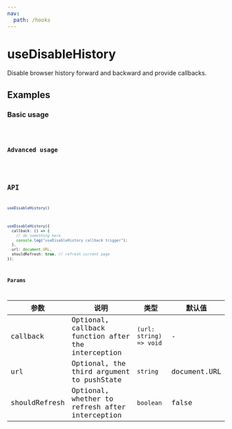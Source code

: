 ```yaml
---
nav:
  path: /hooks
---
```


# useDisableHistory

Disable browser history forward and backward and provide callbacks.


## Examples

### Basic usage

<code src="./demo/demo1.tsx" />



### Advanced usage

<code src="./demo/demo2.tsx" />

## API

```typescript
useDisableHistory()
```

```typescript
useDisableHistory({
  callback: () => {
    // do something here
    console.log("useDisableHistory callback trigger");
  },
  url: document.URL,
  shouldRefresh: true, // refresh current page
});
```

### Params

| 参数         | 说明         | 类型  | 默认值 |
|--------------|--------------|-------|--------|
| callback | Optional, callback function after the interception | `(url: string) => void` | - |
| url | Optional, the third argument to pushState | `string` | document.URL      |
| shouldRefresh | Optional, whether to refresh after interception | `boolean` | false      |